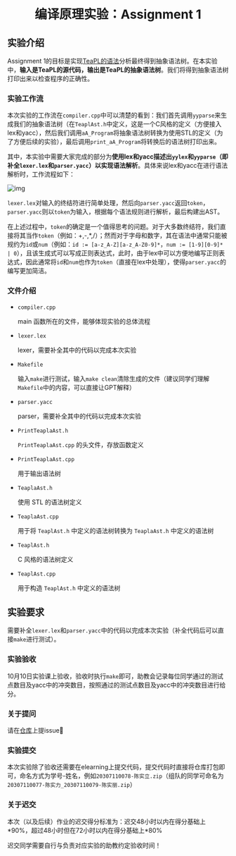 <center><h1>编译原理实验：Assignment 1</h1></center>

## 实验介绍

Assignment 1的目标是实现[TeaPL的语法](/Spec/teapl.md)分析最终得到抽象语法树。在本实验中，**输入是TeaPL的源代码，输出是TeaPL的抽象语法树**。我们将得到抽象语法树打印出来以检查程序的正确性。

### 实验工作流

本次实验的工作流在`compiler.cpp`中可以清楚的看到：我们首先调用`yyparse`来生成我们的抽象语法树（在`TeaplAst.h`中定义，这是一个C风格的定义（方便接入lex和yacc），然后我们调用`aA_Program`将抽象语法树转换为使用STL的定义（为了方便后续的实验），最后调用`print_aA_Program`将转换后的语法树打印出来。

其中，本实验中需要大家完成的部分为**使用lex和yacc描述出`yylex`和`yyparse`（即补全`lexer.lex`和`parser.yacc`）以实现语法解析**。具体来说lex和yacc在进行语法解析时，工作流程如下：

![img](https://chuquan-public-r-001.oss-cn-shanghai.aliyuncs.com/sketch-images/yacc-01.png?x-oss-process=image/resize,w_800)

`lexer.lex`对输入的终结符进行简单处理，然后向`parser.yacc`返回`token`，`parser.yacc`则以`token`为输入，根据每个语法规则进行解析，最后构建出AST。

在上述过程中，`token`的确定是一个值得思考的问题。对于大多数终结符，我们直接将其当作`token`（例如：+,-,*,/）；然而对于字母和数字，其在语法中通常只能被规约为`id`或`num`（例如：`id := [a-z_A-Z][a-z_A-Z0-9]*`，`num := [1-9][0-9]* | 0`），且该生成式可以写成正则表达式，此时，由于lex中可以方便地编写正则表达式，因此通常将`id`和`num`也作为`token`（直接在lex中处理），使得`parser.yacc`的编写更加简洁。

### 文件介绍

- `compiler.cpp` 

    main 函数所在的文件，能够体现实验的总体流程

- `lexer.lex` 

    lexer，需要补全其中的代码以完成本次实验

- `Makefile` 

    输入`make`进行测试，输入`make clean`清除生成的文件（建议同学们理解`Makefile`中的内容，可以直接让GPT解释）

- `parser.yacc` 

    parser，需要补全其中的代码以完成本次实验

- `PrintTeaplaAst.h` 

    `PrintTeaplaAst.cpp` 的头文件，存放函数定义

- `PrintTeaplaAst.cpp` 

    用于输出语法树

- `TeaplaAst.h` 

    使用 STL 的语法树定义

- `TeaplaAst.cpp` 

    用于将 `TeaplAst.h` 中定义的语法树转换为 `TeaplaAst.h` 中定义的语法树

- `TeaplAst.h` 

    C 风格的语法树定义

- `TeaplAst.cpp` 

    用于构造 `TeaplAst.h` 中定义的语法树

## 实验要求

需要补全`lexer.lex`和`parser.yacc`中的代码以完成本次实验（补全代码后可以直接`make`进行测试）。

### 实验验收

10月10日实验课上验收，验收时执行`make`即可，助教会记录每位同学通过的测试点数目及yacc中的冲突数目，按照通过的测试点数目及yacc中的冲突数目进行给分。

### 关于提问

请在[仓库](https://github.com/hxuhack/compiler_project)上提issue🤗

### 实验提交

本次实验除了验收还需要在elearning上提交代码，提交代码时直接将仓库打包即可，命名方式为学号-姓名，例如`20307110078-陈实立.zip`（组队的同学可命名为`20307110077-陈实力_20307110079-陈实丽.zip`）

### 关于迟交

本次（以及后续）作业的迟交得分标准为：迟交48小时以内在得分基础上\*90%，超过48小时但在72小时以内在得分基础上\*80%

迟交同学需要自行与负责对应实验的助教约定验收时间！
